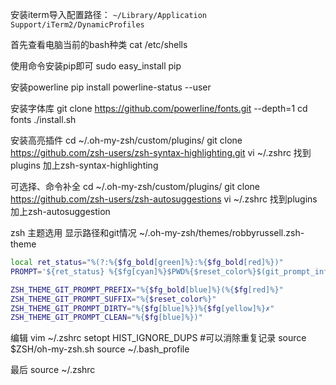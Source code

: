 安装iterm导入配置路径：
``` ~/Library/Application Support/iTerm2/DynamicProfiles ```

首先查看电脑当前的bash种类
cat /etc/shells

使用命令安装pip即可
sudo easy_install pip

安装powerline 
pip install powerline-status --user

安装字体库
git clone https://github.com/powerline/fonts.git --depth=1
cd fonts
./install.sh

安装高亮插件
cd ~/.oh-my-zsh/custom/plugins/
git clone https://github.com/zsh-users/zsh-syntax-highlighting.git
vi ~/.zshrc
找到plugins
加上zsh-syntax-highlighting


可选择、命令补全
cd ~/.oh-my-zsh/custom/plugins/
git clone https://github.com/zsh-users/zsh-autosuggestions
vi ~/.zshrc
找到plugins
加上zsh-autosuggestion

zsh 主题选用 显示路径和git情况
~/.oh-my-zsh/themes/robbyrussell.zsh-theme

```bash
local ret_status="%(?:%{$fg_bold[green]%}:%{$fg_bold[red]%})"
PROMPT='${ret_status} %{$fg[cyan]%}$PWD%{$reset_color%}$(git_prompt_info)'

ZSH_THEME_GIT_PROMPT_PREFIX="%{$fg_bold[blue]%}(%{$fg[red]%}"
ZSH_THEME_GIT_PROMPT_SUFFIX="%{$reset_color%}"
ZSH_THEME_GIT_PROMPT_DIRTY="%{$fg[blue]%})%{$fg[yellow]%}✗"
ZSH_THEME_GIT_PROMPT_CLEAN="%{$fg[blue]%})"

```

编辑 vim ~/.zshrc
setopt HIST_IGNORE_DUPS  #可以消除重复记录
source $ZSH/oh-my-zsh.sh
source ~/.bash_profile

最后
source ~/.zshrc

